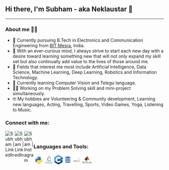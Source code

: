 ## Hi there, I'm Subham - aka Neklaustar 🌟

---
### About me 💁‍♂️

- 🏫 Currently pursuing B.Tech in Electronics and Communication Engineering from [BIT Mesra], India.
- 🧠 With an ever-curious mind, I always strive to start each new day with a desire toward learning something new that will not only expand my skill set but also continually add value to the lives of those around me.
- 🚀 Fields that interest me most include Artificial Intelligence, Data Science, Machine Learning, Deep Learning, Robotics and Information Technology.
- 📖 Currently learning Computer Vision and Telegu language.
- 👨‍💻 Working on my Problem Solving skill and mini-project simultaneously.
- 🤓 My hobbies are Volunteering & Community development, Learning new languages, Acting, Travelling, Sports, Video Games, Yoga, Listening to Music.

### Connect with me:

[<img align="left" alt="Subham | LinkedIn" width="30px" src="https://img.icons8.com/color/48/000000/linkedin.svg" />][linkedin]
[<img align="left" alt="Subham | LinkedIn" width="30px" src="https://img.icons8.com/fluent/48/000000/facebook-new.svg" />][facebook]
[<img align="left" alt="Subham | Instagram" width="30px" src="https://img.icons8.com/color/48/000000/instagram-new--v2.svg" />][instagram]

<br />

### Languages and Tools:

[<img align="left" alt="Python" width="34px" src="https://raw.githubusercontent.com/github/explore/80688e429a7d4ef2fca1e82350fe8e3517d3494d/topics/python/python.png" />][Python]
[<img align="left" alt="C" width="30px" src="https://raw.githubusercontent.com/github/explore/80688e429a7d4ef2fca1e82350fe8e3517d3494d/topics/c/c.png" />][C]
[<img align="left" alt="C++" width="30px" src="https://raw.githubusercontent.com/github/explore/80688e429a7d4ef2fca1e82350fe8e3517d3494d/topics/cpp/cpp.png" />][C++]
[<img align="left" alt="SQL" width="30px" src="https://raw.githubusercontent.com/github/explore/80688e429a7d4ef2fca1e82350fe8e3517d3494d/topics/sql/sql.png" />][SQL]
[<img align="left" alt="MySQL" width="30px" src="https://raw.githubusercontent.com/github/explore/80688e429a7d4ef2fca1e82350fe8e3517d3494d/topics/mysql/mysql.png" />][MySQL]
[<img align="left" alt="MATLAB" width="30px" src="https://raw.githubusercontent.com/github/explore/80688e429a7d4ef2fca1e82350fe8e3517d3494d/topics/matlab/matlab.png" />][MATLAB]



[BIT Mesra]: https://www.bitmesra.ac.in/
[linkedin]: https://www.linkedin.com/in/subham-surana/
[instagram]: https://www.instagram.com/boss__is__always__right/
[facebook]: https://www.facebook.com/subham.jain.142035/
[Python]: https://raw.githubusercontent.com/github/explore/80688e429a7d4ef2fca1e82350fe8e3517d3494d/topics/python/python.png
[C]: https://raw.githubusercontent.com/github/explore/80688e429a7d4ef2fca1e82350fe8e3517d3494d/topics/c/c.png
[C++]: https://raw.githubusercontent.com/github/explore/80688e429a7d4ef2fca1e82350fe8e3517d3494d/topics/cpp/cpp.png
[SQL]: https://raw.githubusercontent.com/github/explore/80688e429a7d4ef2fca1e82350fe8e3517d3494d/topics/sql/sql.png
[MySQL]: https://raw.githubusercontent.com/github/explore/80688e429a7d4ef2fca1e82350fe8e3517d3494d/topics/mysql/mysql.png
[MATLAB]: https://raw.githubusercontent.com/github/explore/80688e429a7d4ef2fca1e82350fe8e3517d3494d/topics/matlab/matlab.png
